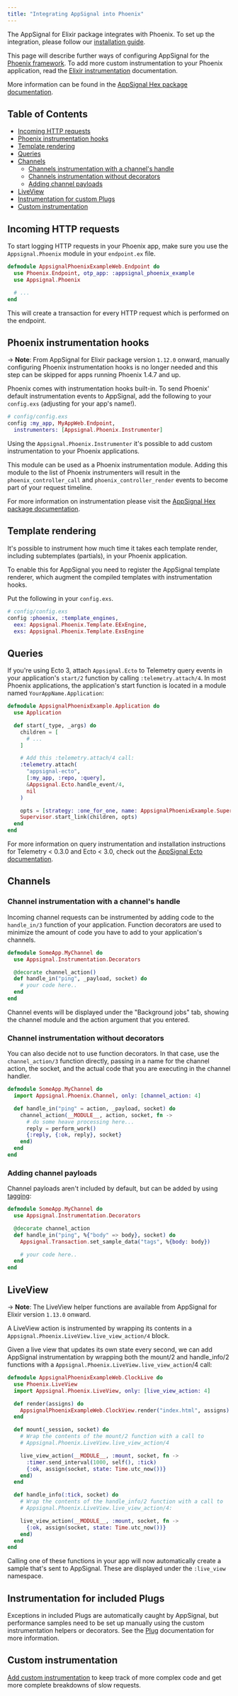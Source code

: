 ```yaml
---
title: "Integrating AppSignal into Phoenix"
---
```


The AppSignal for Elixir package integrates with Phoenix. To set up the
integration, please follow our [installation guide](/elixir/installation.html).

This page will describe further ways of configuring AppSignal for the [Phoenix
framework][phoenix]. To add more custom instrumentation to your Phoenix
application, read the [Elixir
instrumentation](/elixir/instrumentation/index.html) documentation.

More information can be found in the [AppSignal Hex package
documentation][hex-appsignal].

## Table of Contents

- [Incoming HTTP requests](#incoming-http-requests)
- [Phoenix instrumentation hooks](#phoenix-instrumentation-hooks)
- [Template rendering](#template-rendering)
- [Queries](#queries)
- [Channels](#channels)
  - [Channels instrumentation with a channel's handle](#channel-instrumentation-with-a-channel-39-s-handle)
  - [Channels instrumentation without decorators](#channel-instrumentation-without-decorators)
  - [Adding channel payloads](#adding-channel-payloads)
- [LiveView](#liveview)
- [Instrumentation for custom Plugs](#instrumentation-for-included-plugs)
- [Custom instrumentation](#custom-instrumentation)

## Incoming HTTP requests

To start logging HTTP requests in your Phoenix app, make sure you use the
`Appsignal.Phoenix` module in your `endpoint.ex` file.

```elixir
defmodule AppsignalPhoenixExampleWeb.Endpoint do
  use Phoenix.Endpoint, otp_app: :appsignal_phoenix_example
  use Appsignal.Phoenix

  # ...
end
```

This will create a transaction for every HTTP request which is performed on the
endpoint.

## Phoenix instrumentation hooks

-> **Note**: From AppSignal for Elixir package version `1.12.0` onward, manually configuring Phoenix instrumentation hooks is no longer needed and this step can be skipped for apps running Phoenix 1.4.7 and up.

Phoenix comes with instrumentation hooks built-in. To send Phoenix'
default instrumentation events to AppSignal, add the following to your
`config.exs` (adjusting for your app's name!).

```elixir
# config/config.exs
config :my_app, MyAppWeb.Endpoint,
  instrumenters: [Appsignal.Phoenix.Instrumenter]
```

Using the `Appsignal.Phoenix.Instrumenter` it's possible to add custom
instrumentation to your Phoenix applications.

This module can be used as a Phoenix instrumentation module. Adding this module
to the list of Phoenix instrumenters will result in the
`phoenix_controller_call` and `phoenix_controller_render` events to become part
of your request timeline.

For more information on instrumentation please visit the [AppSignal Hex package
documentation](https://hexdocs.pm/appsignal/).

## Template rendering

It's possible to instrument how much time it takes each template render,
including subtemplates (partials), in your Phoenix application.

To enable this for AppSignal you need to register the AppSignal template
renderer, which augment the compiled templates with instrumentation hooks.

Put the following in your `config.exs`.

```elixir
# config/config.exs
config :phoenix, :template_engines,
  eex: Appsignal.Phoenix.Template.EExEngine,
  exs: Appsignal.Phoenix.Template.ExsEngine
```

## Queries

If you're using Ecto 3, attach `Appsignal.Ecto` to Telemetry query events in your application's `start/2` function by calling `:telemetry.attach/4`. In most Phoenix applications, the application's start function is located in a module named `YourAppName.Application`:

``` elixir
defmodule AppsignalPhoenixExample.Application do
  use Application

  def start(_type, _args) do
    children = [
      # ...
    ]

    # Add this :telemetry.attach/4 call:
    :telemetry.attach(
      "appsignal-ecto",
      [:my_app, :repo, :query],
      &Appsignal.Ecto.handle_event/4,
      nil
    )

    opts = [strategy: :one_for_one, name: AppsignalPhoenixExample.Supervisor]
    Supervisor.start_link(children, opts)
  end
end
```

For more information on query instrumentation and installation instructions for Telemetry < 0.3.0 and Ecto < 3.0, check out the [AppSignal Ecto documentation](/elixir/integrations/ecto.html).

## Channels

### Channel instrumentation with a channel's handle

Incoming channel requests can be instrumented by adding code to the
`handle_in/3` function of your application. Function decorators are used to
minimize the amount of code you have to add to your application's channels.

```elixir
defmodule SomeApp.MyChannel do
  use Appsignal.Instrumentation.Decorators

  @decorate channel_action()
  def handle_in("ping", _payload, socket) do
    # your code here..
  end
end
```

Channel events will be displayed under the "Background jobs" tab, showing the
channel module and the action argument that you entered.

### Channel instrumentation without decorators

You can also decide not to use function decorators. In that case, use the
`channel_action/3` function directly, passing in a name for the channel action,
the socket, and the actual code that you are executing in the channel handler.

```elixir
defmodule SomeApp.MyChannel do
  import Appsignal.Phoenix.Channel, only: [channel_action: 4]

  def handle_in("ping" = action, _payload, socket) do
    channel_action(__MODULE__, action, socket, fn ->
      # do some heave processing here...
      reply = perform_work()
      {:reply, {:ok, reply}, socket}
    end)
  end
end
```

### Adding channel payloads

Channel payloads aren't included by default, but can be added by using [tagging]:

```elixir
defmodule SomeApp.MyChannel do
  use Appsignal.Instrumentation.Decorators

  @decorate channel_action
  def handle_in("ping", %{"body" => body}, socket) do
    Appsignal.Transaction.set_sample_data("tags", %{body: body})

    # your code here..
  end
end
```

## LiveView

-> **Note**: The LiveView helper functions are available from AppSignal for
Elixir version `1.13.0` onward.

A LiveView action is instrumented by wrapping its contents in a
`Appsignal.Phoenix.LiveView.live_view_action/4` block.

Given a live view that updates its own state every second, we can add
AppSignal instrumentation by wrapping both the mount/2 and handle_info/2
functions with a `Appsignal.Phoenix.LiveView.live_view_action`/4 call:

```elixir
defmodule AppsignalPhoenixExampleWeb.ClockLive do
  use Phoenix.LiveView
  import Appsignal.Phoenix.LiveView, only: [live_view_action: 4]

  def render(assigns) do
    AppsignalPhoenixExampleWeb.ClockView.render("index.html", assigns)
  end

  def mount(_session, socket) do
    # Wrap the contents of the mount/2 function with a call to
    # Appsignal.Phoenix.LiveView.live_view_action/4

    live_view_action(__MODULE__, :mount, socket, fn ->
      :timer.send_interval(1000, self(), :tick)
      {:ok, assign(socket, state: Time.utc_now())}
    end)
  end

  def handle_info(:tick, socket) do
    # Wrap the contents of the handle_info/2 function with a call to
    # Appsignal.Phoenix.LiveView.live_view_action/4:

    live_view_action(__MODULE__, :mount, socket, fn ->
      {:ok, assign(socket, state: Time.utc_now())}
    end)
  end
end
```

Calling one of these functions in your app will now automatically create a
sample that's sent to AppSignal. These are displayed under the `:live_view`
namespace.

## Instrumentation for included Plugs

Exceptions in included Plugs are automatically caught by AppSignal, but
performance samples need to be set up manually using the custom instrumentation
helpers or decorators. See the
[Plug](/elixir/integrations/plug.html#instrumentation-for-included-plugs)
documentation for more information.

## Custom instrumentation

[Add custom instrumentation](/elixir/instrumentation/instrumentation.html) to
keep track of more complex code and get more complete breakdowns of slow
requests.

[phoenix]: http://www.phoenixframework.org/
[hex-appsignal]: https://hexdocs.pm/appsignal/
[hex-phoenix-channels]: https://hexdocs.pm/appsignal/Appsignal.Phoenix.Channel.html
[tagging]:/elixir/instrumentation/tagging.html
